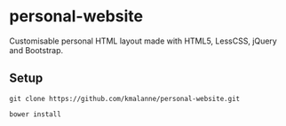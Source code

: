 # personal-website
Customisable personal HTML layout made with HTML5, LessCSS, jQuery and Bootstrap.

## Setup
```
git clone https://github.com/kmalanne/personal-website.git
```
```
bower install
